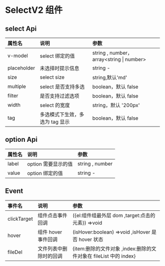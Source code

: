 # SelectV2 组件

<script setup>
  import demo from "./demo.vue"
  import preView from "@/components/preview/preview.vue"
</script>
<demo />
<pre-view compName="selectV2" vueFName="demo" />

## select Api

| 属性名      | 说明                            | 参数                                     |
| :---------- | :------------------------------ | :--------------------------------------- |
| v-model     | select 绑定的值                 | string , number，array<string \| number> |
| placeholder | 未选择时提示信息                | string -                                 |
| size        | select size                     | string,默认'md'                          |
| multiple    | select 是否支持多选             | boolean，默认 false                      |
| filter      | 是否支持过滤选项                | boolean，默认 false                      |
| width       | select 的宽度                   | string，默认 '200px'                     |
| tag         | 多选模式下生效，多选为 tag 显示 | boolean，默认 false                      |

## option Api

| 属性名 | 说明                | 参数            |
| :----- | :------------------ | :-------------- |
| label  | option 需要显示的值 | string , number |
| value  | option 绑定的值     | string -        |

## Event

| 事件名      | 说明                   | 参数                                                              |
| :---------- | :--------------------- | :---------------------------------------------------------------- |
| clickTarget | 组件点击事件回调       | ({el:组件组最外层 dom ,target:点击的元素}) =>void                 |
| hover       | 组件 hover 事件回调    | (isHover:boolean) =>void ,isHover 是否 hover 状态                 |
| fileDel     | 文件列表中删除时的回调 | {item:删除的文件对象 ,index:删除的文件对象在 fileList 中的 index} |
